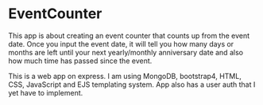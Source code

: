 # EventCounter

This app is about creating an event counter that counts up from the event date. Once you input the event date, it will tell you how many days or months 
are left until your next yearly/monthly anniversary date and also how much time has passed since the event.

This is a web app on express. I am using MongoDB, bootstrap4, HTML, CSS, JavaScript and EJS templating system. App also has a user auth that I yet have to implement.
